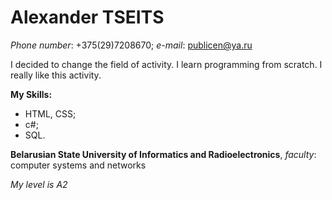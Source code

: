 # Alexander **TSEITS**

_Phone number_: +375(29)7208670; _e-mail_: publicen@ya.ru

I decided to change the field of activity. I learn programming from scratch. I really like this activity.

**My Skills:**
* HTML, CSS;
* c#;
* SQL.

**Belarusian State University of Informatics and Radioelectronics**, _faculty_: computer systems and networks

_My level is A2_
